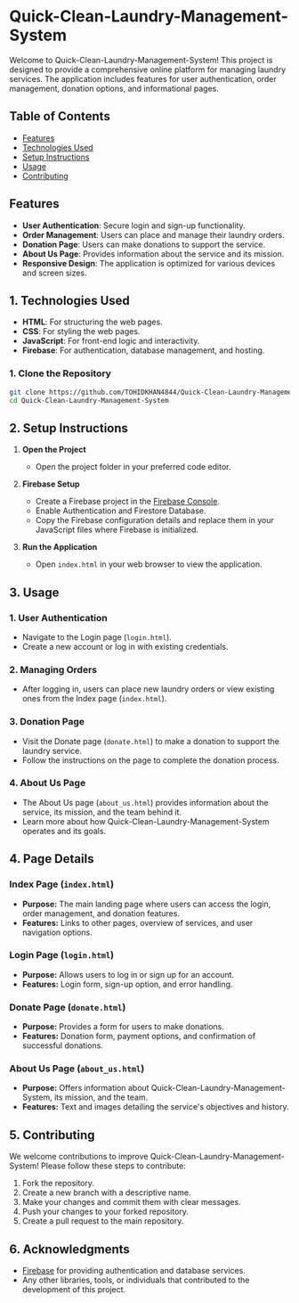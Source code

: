 # Quick-Clean-Laundry-Management-System

Welcome to Quick-Clean-Laundry-Management-System! This project is designed to provide a comprehensive online platform for managing laundry services. The application includes features for user authentication, order management, donation options, and informational pages.

## Table of Contents
- [Features](#features)
- [Technologies Used](#technologies-used)
- [Setup Instructions](#setup-instructions)
- [Usage](#usage)
- [Contributing](#contributing)

## Features
- **User Authentication**: Secure login and sign-up functionality.
- **Order Management**: Users can place and manage their laundry orders.
- **Donation Page**: Users can make donations to support the service.
- **About Us Page**: Provides information about the service and its mission.
- **Responsive Design**: The application is optimized for various devices and screen sizes.

## 1.  Technologies Used
- **HTML**: For structuring the web pages.
- **CSS**: For styling the web pages.
- **JavaScript**: For front-end logic and interactivity.
- **Firebase**: For authentication, database management, and hosting.


### 1. Clone the Repository
```bash
git clone https://github.com/TOHIDKHAN4844/Quick-Clean-Laundry-Management-System.git
cd Quick-Clean-Laundry-Management-System
```

## 2. Setup Instructions

1. **Open the Project**
   - Open the project folder in your preferred code editor.

2. **Firebase Setup**
   - Create a Firebase project in the [Firebase Console](https://console.firebase.google.com/).
   - Enable Authentication and Firestore Database.
   - Copy the Firebase configuration details and replace them in your JavaScript files where Firebase is initialized.

3. **Run the Application**
   - Open `index.html` in your web browser to view the application.

## 3. Usage

### 1. User Authentication
   - Navigate to the Login page (`login.html`).
   - Create a new account or log in with existing credentials.

### 2. Managing Orders
   - After logging in, users can place new laundry orders or view existing ones from the Index page (`index.html`).

### 3. Donation Page
   - Visit the Donate page (`donate.html`) to make a donation to support the laundry service.
   - Follow the instructions on the page to complete the donation process.

### 4. About Us Page
   - The About Us page (`about_us.html`) provides information about the service, its mission, and the team behind it.
   - Learn more about how Quick-Clean-Laundry-Management-System operates and its goals.

## 4. Page Details

### Index Page (`index.html`)
   - **Purpose:** The main landing page where users can access the login, order management, and donation features.
   - **Features:** Links to other pages, overview of services, and user navigation options.

### Login Page (`login.html`)
   - **Purpose:** Allows users to log in or sign up for an account.
   - **Features:** Login form, sign-up option, and error handling.

### Donate Page (`donate.html`)
   - **Purpose:** Provides a form for users to make donations.
   - **Features:** Donation form, payment options, and confirmation of successful donations.

### About Us Page (`about_us.html`)
   - **Purpose:** Offers information about Quick-Clean-Laundry-Management-System, its mission, and the team.
   - **Features:** Text and images detailing the service's objectives and history.

## 5. Contributing

We welcome contributions to improve Quick-Clean-Laundry-Management-System! Please follow these steps to contribute:

1. Fork the repository.
2. Create a new branch with a descriptive name.
3. Make your changes and commit them with clear messages.
4. Push your changes to your forked repository.
5. Create a pull request to the main repository.


## 6. Acknowledgments

- [Firebase](https://firebase.google.com/) for providing authentication and database services.
- Any other libraries, tools, or individuals that contributed to the development of this project.